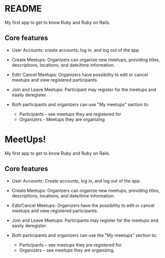 # README

My first app to get to know Ruby and Ruby on Rails.

## Core features 
* User Accounts: create accounts, log in, and log out of the app 

* Create Meetups: Organizers can organize new meetups, providing titles, descriptions, locations, and date/time information.

* Edit/ Cancel Meetups: Organizers have possibility to edit or cancel meetups and view registered participants.

* Join and Leave Meetups: Participant may register for the meetups and easily deregister.

* Both participants and organizers can use "My meetups" section to:
   * Participants - see meetups they are registered for
   * Organizers - Meetups they are organizing




# MeetUps!
My first app to get to know Ruby and Ruby on Rails.

## Core features
* User Accounts: Create accounts, log in, and log out of the app.

* Create Meetups: Organizers can organize new meetups, providing titles, descriptions, locations, and date/time information.

* Edit/Cancel Meetups: Organizers have the possibility to edit or cancel meetups and view registered participants.

* Join and Leave Meetups: Participants may register for the meetups and easily deregister.

* Both participants and organizers can use the "My meetups" section to:

   * Participants – see meetups they are registered for.
   * Organizers – see meetups they are organizing.
